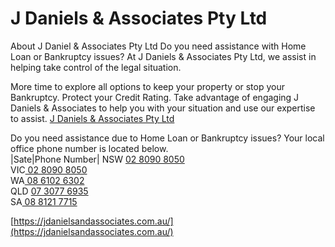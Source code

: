 # J Daniels &amp; Associates Pty Ltd

About J Daniel &amp; Associates Pty Ltd
Do you need assistance with Home Loan or Bankruptcy issues?
At J Daniels &amp; Associates Pty Ltd, we assist in helping take control of the legal situation.

More time to explore all options to keep your property or stop your Bankruptcy.
Protect your Credit Rating.
Take advantage of engaging J Daniels &amp; Associates to help you with your situation and use our expertise to assist.
[J Daniels & Associates Pty Ltd](https://jdanielsandassociates.com.au/)

Do you need assistance due to Home Loan or Bankruptcy issues?
Your local office phone number is located below.<br>
 |Sate|Phone Number|
 NSW [02 8090 8050](tel:0280908050)<br>
VIC[ 02 8090 8050](tel:0280908050)<br>
WA[ 08 6102 6302](tel:0861026302)<br>
QLD [07 3077 6935](tel:0730776935)<br>
SA[ 08 8121 7715](tel:0881217715)

 






[https://jdanielsandassociates.com.au/](https://jdanielsandassociates.com.au/)
